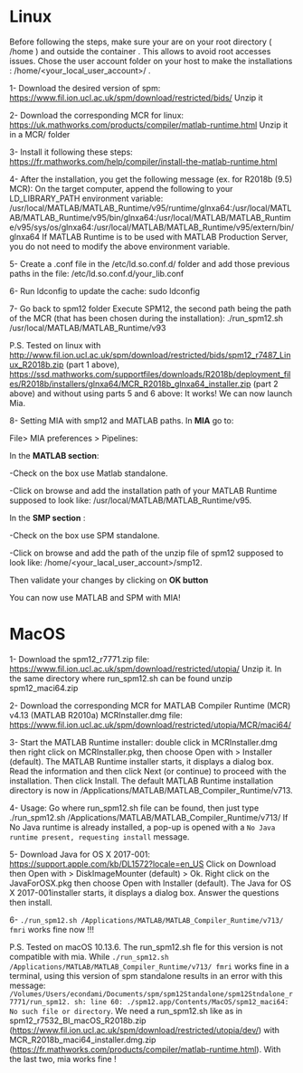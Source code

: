 Linux
=====

Before following the steps, make sure your are on your root directory ( /home ) and outside the container .
This allows to avoid root accesses issues.
Chose the user account folder on your host to make the installations : /home/<your_local_user_account>/ .


1- Download the desired version of spm: https://www.fil.ion.ucl.ac.uk/spm/download/restricted/bids/
Unzip it

2- Download the corresponding MCR for linux: https://uk.mathworks.com/products/compiler/matlab-runtime.html
Unzip it in a MCR/ folder

3- Install it following these steps:
https://fr.mathworks.com/help/compiler/install-the-matlab-runtime.html

4- After the installation, you get the following message (ex. for R2018b (9.5) MCR):
On the target computer, append the following to your LD_LIBRARY_PATH environment variable:
/usr/local/MATLAB/MATLAB_Runtime/v95/runtime/glnxa64:/usr/local/MATLAB/MATLAB_Runtime/v95/bin/glnxa64:/usr/local/MATLAB/MATLAB_Runtime/v95/sys/os/glnxa64:/usr/local/MATLAB/MATLAB_Runtime/v95/extern/bin/glnxa64
If MATLAB Runtime is to be used with MATLAB Production Server, you do not need to modify the above environment variable.

5- Create a .conf file in the /etc/ld.so.conf.d/ folder and add those previous paths in the file:
/etc/ld.so.conf.d/your_lib.conf

6- Run ldconfig to update the cache:
sudo ldconfig

7- Go back to spm12 folder
Execute SPM12, the second path being the path of the MCR (that has been chosen during the installation):
./run_spm12.sh /usr/local/MATLAB/MATLAB_Runtime/v93

P.S. Tested on linux with http://www.fil.ion.ucl.ac.uk/spm/download/restricted/bids/spm12_r7487_Linux_R2018b.zip (part 1 above), https://ssd.mathworks.com/supportfiles/downloads/R2018b/deployment_files/R2018b/installers/glnxa64/MCR_R2018b_glnxa64_installer.zip (part 2 above) and without using parts 5 and 6 above: It works! We can now launch Mia.

8- Setting MIA with smp12 and MATLAB paths.
In **MIA** go to:

File> MIA preferences > Pipelines:

In the **MATLAB section**:

   -Check on the box use Matlab standalone.

   -Click on browse and add the installation path of your MATLAB Runtime supposed to look like:
       /usr/local/MATLAB/MATLAB_Runtime/v95.


In the **SMP section** :

   -Check on the box use SPM standalone.

   -Click on browse and add the path of the unzip file of spm12 supposed to look like:
       /home/<your_lacal_user_account>/smp12.

Then validate your changes by clicking on **OK button**

You can now use MATLAB and SPM with MIA!

MacOS
=====

1- Download the spm12_r7771.zip file: https://www.fil.ion.ucl.ac.uk/spm/download/restricted/utopia/
Unzip it. In the same directory where run_spm12.sh can be found unzip spm12_maci64.zip

2- Download the corresponding MCR for MATLAB Compiler Runtime (MCR) v4.13 (MATLAB R2010a) MCRInstaller.dmg file: https://www.fil.ion.ucl.ac.uk/spm/download/restricted/utopia/MCR/maci64/

3- Start the MATLAB Runtime installer: double click in MCRInstaller.dmg then right click on MCRInstaller.pkg, then choose Open with > Installer (default). The MATLAB Runtime installer starts, it displays a dialog box. Read the information and then click Next (or continue) to proceed with the installation. Then click Install. The default MATLAB Runtime installation directory is now in /Applications/MATLAB/MATLAB_Compiler_Runtime/v713.

4- Usage: Go where run_spm12.sh file can be found, then just type ./run_spm12.sh /Applications/MATLAB/MATLAB_Compiler_Runtime/v713/
If No Java runtime is already installed, a pop-up is opened with a `No Java runtime present, requesting install` message.

5- Download Java for OS X 2017-001: https://support.apple.com/kb/DL1572?locale=en_US
Click on Download then Open with > DiskImageMounter (default) > Ok.
Right click on the JavaForOSX.pkg then choose Open with Installer (default).
The Java for OS X 2017-001installer starts, it displays a dialog box. Answer the questions  then install.

6- `./run_spm12.sh /Applications/MATLAB/MATLAB_Compiler_Runtime/v713/ fmri` works fine now !!!

P.S. Tested on macOS 10.13.6. The run_spm12.sh fle for this version is not compatible with mia. While `./run_spm12.sh /Applications/MATLAB/MATLAB_Compiler_Runtime/v713/ fmri` works fine in a terminal, using this version of spm standalone results in an error with this message: `/Volumes/Users/econdami/Documents/spm/spm12Standalone/spm12Stndalone_r7771/run_spm12. sh: line 60: ./spm12.app/Contents/MacOS/spm12_maci64: No such file or directory`. We need a run_spm12.sh like as in spm12_r7532_BI_macOS_R2018b.zip (https://www.fil.ion.ucl.ac.uk/spm/download/restricted/utopia/dev/) with MCR_R2018b_maci64_installer.dmg.zip (https://fr.mathworks.com/products/compiler/matlab-runtime.html). With the last two, mia works fine !
